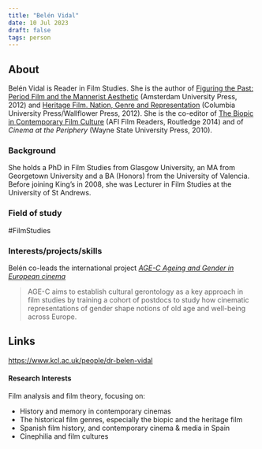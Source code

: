 ```yaml
---
title: "Belén Vidal"
date: 10 Jul 2023
draft: false
tags: person
---
```


## About
Belén Vidal is Reader in Film Studies. She is the author of [Figuring the Past: Period Film and the Mannerist Aesthetic](http://www.oapen.org/search?identifier=426536) (Amsterdam University Press, 2012) and [Heritage Film. Nation, Genre and Representation](https://cup.columbia.edu/book/heritage-film/9780231162036) (Columbia University Press/Wallflower Press, 2012). She is the co-editor of [The Biopic in Contemporary Film Culture](https://www.routledge.com/The-Biopic-in-Contemporary-Film-Culture/Brown-Vidal/p/book/9780415899413) (AFI Film Readers, Routledge 2014) and of _Cinema at the Periphery_ (Wayne State University Press, 2010).

### Background
She holds a PhD in Film Studies from Glasgow University, an MA from Georgetown University and a BA (Honors) from the University of Valencia. Before joining King’s in 2008, she was Lecturer in Film Studies at the University of St Andrews.

### Field of study
#FilmStudies

### Interests/projects/skills

Belén co-leads the international project [_AGE-C Ageing and Gender in European cinema_](https://wordpress.er.kcl.ac.uk/film-studies-research/2022/11/age-c-ageing-and-gender-in-european-cinema/)

>AGE-C aims to establish cultural gerontology as a key approach in film studies by training a cohort of postdocs to study how cinematic representations of gender shape notions of old age and well-being across Europe.

## Links
https://www.kcl.ac.uk/people/dr-belen-vidal


#### Research Interests 

Film analysis and film theory, focusing on:
- History and memory in contemporary cinemas
- The historical film genres, especially the biopic and the heritage film
- Spanish film history, and contemporary cinema & media in Spain
- Cinephilia and film cultures